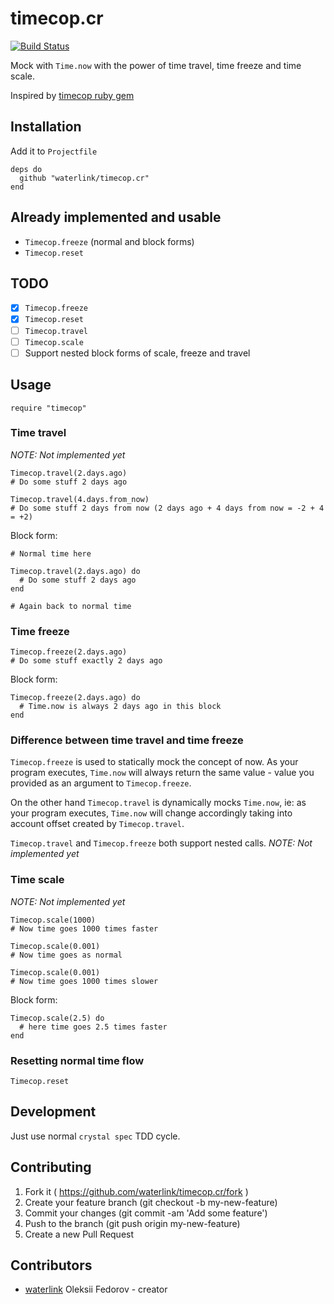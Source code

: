 # timecop.cr

[![Build Status](https://travis-ci.org/waterlink/timecop.cr.svg?branch=master)](https://travis-ci.org/waterlink/timecop.cr)

Mock with `Time.now` with the power of time travel, time freeze and time scale.

Inspired by [timecop ruby gem](https://github.com/travisjeffery/timecop)

## Installation

Add it to `Projectfile`

```crystal
deps do
  github "waterlink/timecop.cr"
end
```

## Already implemented and usable

- `Timecop.freeze` (normal and block forms)
- `Timecop.reset`

## TODO

- [x] `Timecop.freeze`
- [x] `Timecop.reset`
- [ ] `Timecop.travel`
- [ ] `Timecop.scale`
- [ ] Support nested block forms of scale, freeze and travel

## Usage

```crystal
require "timecop"
```

### Time travel

*NOTE: Not implemented yet*

```crystal
Timecop.travel(2.days.ago)
# Do some stuff 2 days ago

Timecop.travel(4.days.from_now)
# Do some stuff 2 days from now (2 days ago + 4 days from now = -2 + 4 = +2)
```

Block form:

```crystal
# Normal time here

Timecop.travel(2.days.ago) do
  # Do some stuff 2 days ago
end

# Again back to normal time
```

### Time freeze

```crystal
Timecop.freeze(2.days.ago)
# Do some stuff exactly 2 days ago
```

Block form:

```crystal
Timecop.freeze(2.days.ago) do
  # Time.now is always 2 days ago in this block
end
```

### Difference between time travel and time freeze

`Timecop.freeze` is used to statically mock the concept of now. As your program executes, `Time.now` will always return the same value - value you provided as an argument to `Timecop.freeze`.

On the other hand `Timecop.travel` is dynamically mocks `Time.now`, ie: as your program executes, `Time.now` will change accordingly taking into account offset created by `Timecop.travel`.

`Timecop.travel` and `Timecop.freeze` both support nested calls. *NOTE: Not implemented yet*

### Time scale

*NOTE: Not implemented yet*

```crystal
Timecop.scale(1000)
# Now time goes 1000 times faster

Timecop.scale(0.001)
# Now time goes as normal

Timecop.scale(0.001)
# Now time goes 1000 times slower
```

Block form:

```crystal
Timecop.scale(2.5) do
  # here time goes 2.5 times faster
end
```

### Resetting normal time flow

```crystal
Timecop.reset
```

## Development

Just use normal `crystal spec` TDD cycle.

## Contributing

1. Fork it ( https://github.com/waterlink/timecop.cr/fork )
2. Create your feature branch (git checkout -b my-new-feature)
3. Commit your changes (git commit -am 'Add some feature')
4. Push to the branch (git push origin my-new-feature)
5. Create a new Pull Request

## Contributors

- [waterlink](https://github.com/waterlink) Oleksii Fedorov - creator
